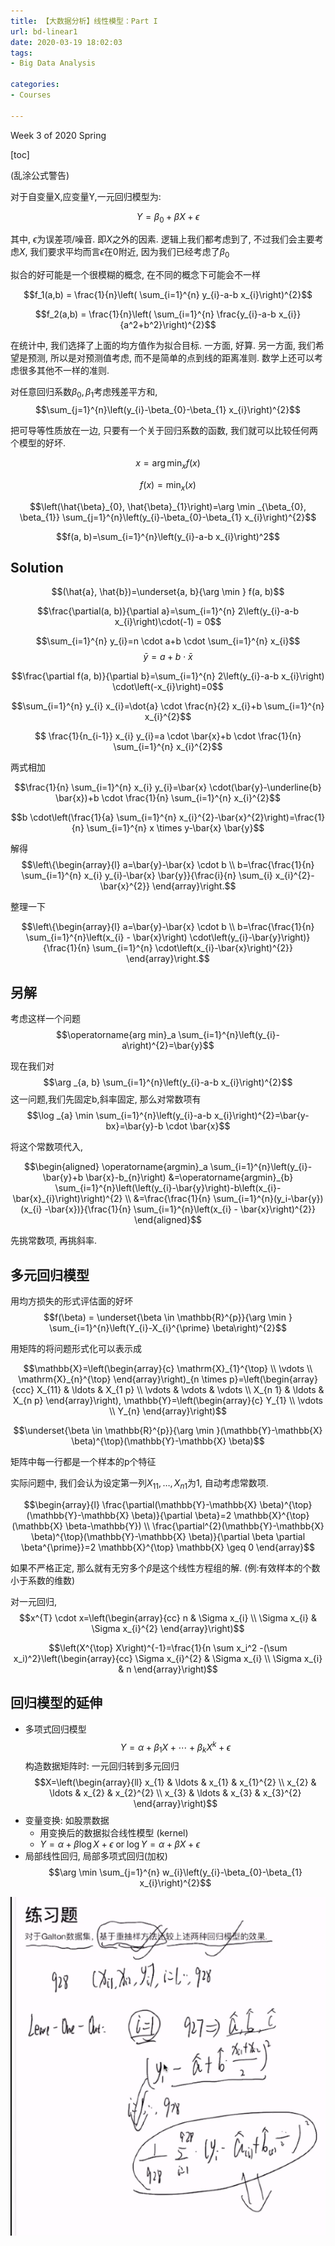 ```yaml
---
title: 【大数据分析】线性模型：Part I
url: bd-linear1
date: 2020-03-19 18:02:03
tags: 
- Big Data Analysis

categories: 
- Courses

---
```


Week 3 of 2020 Spring

<!--more-->

[toc]

(乱涂公式警告)


对于自变量X,应变量Y,一元回归模型为:

$$Y=\beta_{0}+\beta X+\epsilon$$

其中, $\epsilon$为误差项/噪音. 即$X$之外的因素. 逻辑上我们都考虑到了, 不过我们会主要考虑$X$, 我们要求平均而言$\epsilon$在0附近, 因为我们已经考虑了$\beta_{0}$

拟合的好可能是一个很模糊的概念, 在不同的概念下可能会不一样

$$f_1(a,b) = \frac{1}{n}\left( \sum_{i=1}^{n} y_{i}-a-b x_{i}\right)^{2}$$

$$f_2(a,b) = \frac{1}{n}\left( \sum_{i=1}^{n} \frac{y_{i}-a-b x_{i}}{a^2+b^2}\right)^{2}$$

在统计中, 我们选择了上面的均方值作为拟合目标. 一方面, 好算. 另一方面, 我们希望是预测, 所以是对预测值考虑, 而不是简单的点到线的距离准则. 数学上还可以考虑很多其他不一样的准则.

对任意回归系数$\beta_0,\beta_1$考虑残差平方和,
$$\sum_{j=1}^{n}\left(y_{i}-\beta_{0}-\beta_{1} x_{i}\right)^{2}$$

把可导等性质放在一边, 只要有一个关于回归系数的函数, 我们就可以比较任何两个模型的好坏.

$$x=\arg \min _{x} f(x)$$

$$f(x)=\min _{x}(x)$$

$$\left(\hat{\beta}_{0}, \hat{\beta}_{1}\right)=\arg \min _{\beta_{0}, \beta_{1}} \sum_{j=1}^{n}\left(y_{i}-\beta_{0}-\beta_{1} x_{i}\right)^{2}$$

$$f(a, b)=\sum_{i=1}^{n}\left(y_{i}-a-b x_{i}\right)^2$$

## Solution

$$(\hat{a}, \hat{b})=\underset{a, b}{\arg \min } f(a, b)$$

$$\frac{\partial(a, b)}{\partial a}=\sum_{i=1}^{n} 2\left(y_{i}-a-b x_{i}\right)\cdot(-1) = 0$$

$$\sum_{i=1}^{n} y_{i}=n \cdot a+b \cdot \sum_{i=1}^{n} x_{i}$$
$$\bar{y}=a+b \cdot \bar{x}$$

$$\frac{\partial f(a, b)}{\partial b}=\sum_{i=1}^{n} 2\left(y_{i}-a-b x_{i}\right) \cdot\left(-x_{i}\right)=0$$

$$\sum_{i=1}^{n} y_{i} x_{i}=\dot{a} \cdot \frac{n}{2} x_{i}+b \sum_{i=1}^{n} x_{i}^{2}$$

$$
\frac{1}{n_{i-1}} x_{i} y_{i}=a \cdot \bar{x}+b \cdot \frac{1}{n} \sum_{i=1}^{n} x_{i}^{2}$$

两式相加

$$\frac{1}{n} \sum_{i=1}^{n} x_{i} y_{i}=\bar{x} \cdot(\bar{y}-\underline{b} \bar{x})+b \cdot \frac{1}{n} \sum_{i=1}^{n} x_{i}^{2}$$

$$b \cdot\left(\frac{1}{a} \sum_{i=1}^{n} x_{i}^{2}-\bar{x}^{2}\right)=\frac{1}{n} \sum_{i=1}^{n} x \times y-\bar{x} \bar{y}$$

解得
$$\left\{\begin{array}{l}
a=\bar{y}-\bar{x} \cdot b \\
b=\frac{\frac{1}{n} \sum_{i=1}^{n} x_{i} y_{i}-\bar{x} \bar{y}}{\frac{i}{n} \sum_{i} x_{i}^{2}-\bar{x}^{2}}
\end{array}\right.$$

整理一下

$$\left\{\begin{array}{l}
a=\bar{y}-\bar{x} \cdot b \\
b=\frac{\frac{1}{n} \sum_{i=1}^{n}\left(x_{i} - \bar{x}\right) \cdot\left(y_{i}-\bar{y}\right)}{\frac{1}{n} \sum_{i=1}^{n} \cdot\left(x_{i}-\bar{x}\right)^{2}}
\end{array}\right.$$

## 另解

考虑这样一个问题
$$\operatorname{arg min}_a \sum_{i=1}^{n}\left(y_{i}-a\right)^{2}=\bar{y}$$

现在我们对
$$\arg _{a, b} \sum_{i=1}^{n}\left(y_{i}-a-b x_{i}\right)^{2}$$
这一问题,我们先固定b,斜率固定, 那么对常数项有
$$\log _{a} \min \sum_{i=1}^{n}\left(y_{i}-a-b x_{i}\right)^{2}=\bar{y-bx}=\bar{y}-b \cdot \bar{x}$$

将这个常数项代入, 

$$\begin{aligned}
\operatorname{argmin}_a \sum_{i=1}^{n}\left(y_{i}-\bar{y}+b \bar{x}-b_{n}\right) &=\operatorname{argmin}_{b} \sum_{i=1}^{n}\left(\left(y_{i}-\bar{y}\right)-b\left(x_{i}-\bar{x}_{i}\right)\right)^{2} \\
&=\frac{\frac{1}{n} \sum_{i=1}^{n}(y_i-\bar{y}) (x_{i} -\bar{x})}{\frac{1}{n} \sum_{i=1}^{n}\left(x_{i} - \bar{x}\right)^{2}}
\end{aligned}$$

先挑常数项, 再挑斜率.


## 多元回归模型
用均方损失的形式评估面的好坏
$$f(\beta) = \underset{\beta \in \mathbb{R}^{p}}{\arg \min } \sum_{i=1}^{n}\left(Y_{i}-X_{i}^{\prime} \beta\right)^{2}$$

用矩阵的将问题形式化可以表示成

$$\mathbb{X}=\left(\begin{array}{c}
\mathrm{X}_{1}^{\top} \\
\vdots \\
\mathrm{X}_{n}^{\top}
\end{array}\right)_{n \times p}=\left(\begin{array}{ccc}
X_{11} & \ldots & X_{1 p} \\
\vdots & \vdots & \vdots \\
X_{n 1} & \ldots & X_{n p}
\end{array}\right), \mathbb{Y}=\left(\begin{array}{c}
Y_{1} \\
\vdots \\
Y_{n}
\end{array}\right)$$

$$\underset{\beta \in \mathbb{R}^{p}}{\arg \min }(\mathbb{Y}-\mathbb{X} \beta)^{\top}(\mathbb{Y}-\mathbb{X} \beta)$$

矩阵中每一行都是一个样本的p个特征

实际问题中, 我们会认为设定第一列$X_{11}, \ldots, X_{n 1}$为1, 自动考虑常数项.

$$\begin{array}{l}
\frac{\partial(\mathbb{Y}-\mathbb{X} \beta)^{\top}(\mathbb{Y}-\mathbb{X} \beta)}{\partial \beta}=2 \mathbb{X}^{\top}(\mathbb{X} \beta-\mathbb{Y}) \\
\frac{\partial^{2}(\mathbb{Y}-\mathbb{X} \beta)^{\top}(\mathbb{Y}-\mathbb{X} \beta)}{\partial \beta \partial \beta^{\prime}}=2 \mathbb{X}^{\top} \mathbb{X} \geq 0
\end{array}$$


如果不严格正定, 那么就有无穷多个$\beta$是这个线性方程组的解. (例:有效样本的个数小于系数的维数)


对一元回归,
$$x^{T} \cdot x=\left(\begin{array}{cc}
n & \Sigma x_{i} \\
\Sigma x_{i} & \Sigma x_{i}^{2}
\end{array}\right)$$

$$\left(X^{\top} X\right)^{-1}=\frac{1}{n \sum x_i^2 -(\sum x_i)^2}\left(\begin{array}{cc}
\Sigma x_{i}^{2} & \Sigma x_{i} \\
\Sigma x_{i} & n  
\end{array}\right)$$


## 回归模型的延伸

- 多项式回归模型
  $$Y=\alpha+\beta_{1} X+\cdots+\beta_{k} X^{k}+\epsilon$$
  构造数据矩阵时: 一元回归转到多元回归
  $$X=\left(\begin{array}{ll}
  x_{1} & \ldots & x_{1} & x_{1}^{2} \\
  x_{2} & \ldots & x_{2} & x_{2}^{2} \\
  x_{3} & \ldots & x_{3} & x_{3}^{2}
  \end{array}\right)$$
- 变量变换: 如股票数据
    - 用变换后的数据拟合线性模型 (kernel)
    - $Y=\alpha+\beta \log X+\epsilon \text { or } \log Y=\alpha+\beta X+\epsilon$
- 局部线性回归, 局部多项式回归(加权)
  $$\arg \min \sum_{j=1}^{n} w_{i}\left(y_{i}-\beta_{0}-\beta_{1} x_{i}\right)^{2}$$


![](./img/0319-1.png)